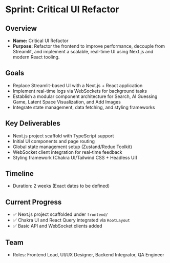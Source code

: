 # Sprint: Critical UI Refactor

## Overview

- **Name:** Critical UI Refactor
- **Purpose:** Refactor the frontend to improve performance, decouple from Streamlit, and implement a scalable, real-time UI using Next.js and modern React tooling.

## Goals

- Replace Streamlit-based UI with a Next.js + React application
- Implement real-time logs via WebSockets for background tasks
- Establish a modular component architecture for Search, AI Guessing Game, Latent Space Visualization, and Add Images
- Integrate state management, data fetching, and styling frameworks

## Key Deliverables

- Next.js project scaffold with TypeScript support
- Initial UI components and page routing
- Global state management setup (Zustand/Redux Toolkit)
- WebSocket client integration for real-time feedback
- Styling framework (Chakra UI/Tailwind CSS + Headless UI)

## Timeline

- Duration: 2 weeks (Exact dates to be defined)

## Current Progress

- ✅ Next.js project scaffolded under `frontend/`
- ✅ Chakra UI and React Query integrated via `RootLayout`
- ✅ Basic API and WebSocket clients added

## Team

- Roles: Frontend Lead, UI/UX Designer, Backend Integrator, QA Engineer 